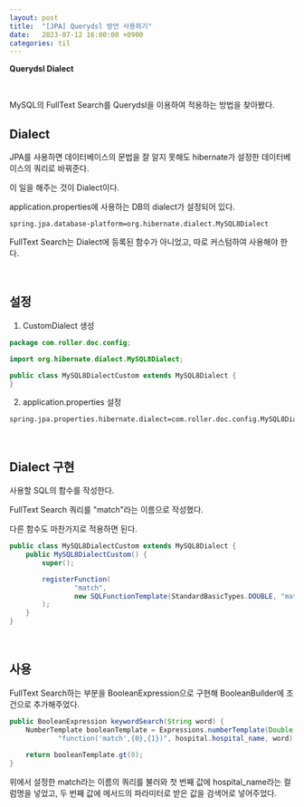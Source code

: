 ```yaml
---
layout: post
title:  "[JPA] Querydsl 방언 사용하기"
date:   2023-07-12 16:00:00 +0900
categories: til
---
```


**Querydsl Dialect**

<br>

MySQL의 FullText Search를 Querydsl을 이용하여 적용하는 방법을 찾아봤다.

## Dialect

JPA를 사용하면 데이터베이스의 문법을 잘 알지 못해도 hibernate가 설정한 데이터베이스의 쿼리로 바꿔준다.

이 일을 해주는 것이 Dialect이다.

application.properties에 사용하는 DB의 dialect가 설정되어 있다.

```
spring.jpa.database-platform=org.hibernate.dialect.MySQL8Dialect
```

FullText Search는 Dialect에 등록된 함수가 아니었고, 따로 커스텀하여 사용해야 한다.

<br>

## 설정

1. CustomDialect 생성
```java
package com.roller.doc.config;

import org.hibernate.dialect.MySQL8Dialect;

public class MySQL8DialectCustom extends MySQL8Dialect {
}
```

2. application.properties 설정
```
spring.jpa.properties.hibernate.dialect=com.roller.doc.config.MySQL8DialectCustom
```

<br>

## Dialect 구현

사용할 SQL의 함수를 작성한다.

FullText Search 쿼리를 "match"라는 이름으로 작성했다. 

다른 함수도 마찬가지로 적용하면 된다.

```java
public class MySQL8DialectCustom extends MySQL8Dialect {
    public MySQL8DialectCustom() {
        super();

        registerFunction(
                "match",
                new SQLFunctionTemplate(StandardBasicTypes.DOUBLE, "match (?1) against (?2)")
        );
    }
}
```

<br>

## 사용

FullText Search하는 부분을 BooleanExpression으로 구현해 BooleanBuilder에 조건으로 추가해주었다.

```java
public BooleanExpression keywordSearch(String word) {
    NumberTemplate booleanTemplate = Expressions.numberTemplate(Double.class,
            "function('match',{0},{1})", hospital.hospital_name, word);
    
    return booleanTemplate.gt(0);
}
```

위에서 설정한 match라는 이름의 쿼리를 불러와 첫 번째 값에 hospital_name라는 컬럼명을 넣었고, 두 번째 값에 메서드의 파라미터로 받은 값을 검색어로 넣어주었다.


